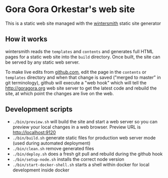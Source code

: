 # Gora Gora Orkestar's web site

This is a static web site managed with the [wintersmith](https://github.com/jnordberg/wintersmith) static site generator

## How it works

wintersmith reads the `templates` and `contents` and generates full HTML pages for a static web site into the `build` directory. Once built, the site can be served by any static web server.

To make live edits from [github.com](https://github.com), edit the page in the `contents` or `templates` directory and when that change is saved ("merged to master" in git terminology), github will execute a "web hook" which will tell the http://goragora.org web site server to get the latest code and rebuild the site, at which point the changes are live on the web.

## Development scripts

* `./bin/preview.sh` will build the site and start a web server so you can preview your local changes in a web browser. Preview URL is [http://localhost:9120]()
* `./bin/build.sh` generate static files for production web server mode (used during automated deployment)
* `./bin/clean.sh` remove generated files
* `./bin/deploy.sh` does a fresh git pull and rebuild during the github hook
* `./bin/setup-node.sh` installs the correct node version
* `./bin/start-docker-shell.sh` starts a shell within docker for local development inside docker

